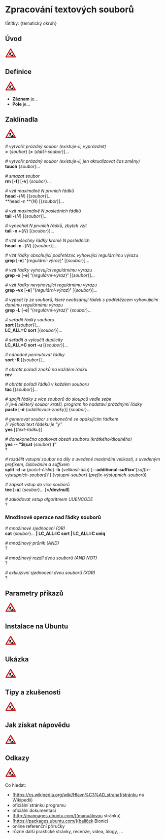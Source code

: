<!--

Linux Kniha kouzel, kapitola Zpracování textových souborů
Copyright (c) 2019 Singularis <singularis@volny.cz>

Toto dílo je dílem svobodné kultury; můžete ho šířit a modifikovat pod
podmínkami licence Creative Commons Attribution-ShareAlike 4.0 International
vydané neziskovou organizací Creative Commons. Text licence je přiložený
k tomuto projektu nebo ho můžete najít na webové adrese:

https://creativecommons.org/licenses/by-sa/4.0/

-->

# Zpracování textových souborů

!Štítky: {tematický okruh}

## Úvod
![ve výstavbě](../obrazky/ve-vystavbe.png)

## Definice
![ve výstavbě](../obrazky/ve-vystavbe.png)

* **Záznam** je...
* **Pole** je...

## Zaklínadla
![ve výstavbě](../obrazky/ve-vystavbe.png)

*# vytvořit prázdný soubor (existuje-li, vyprázdnit)*<br>
**&gt;** {*soubor*} [**&gt;** {*další-soubor*}]...

*# vytvořit prázdný soubor (existuje-li, jen aktualizovat čas změny)*<br>
**touch** {*soubor*}...

*# smazat soubor*<br>
**rm** [**-f**] [**-v**] {*soubor*}...

*# vzít maximálně N prvních řádků*<br>
**head -**{*N*} [{*soubor*}]...<br>
**head -n **{*N*} [{*soubor*}]...

*# vzít maximálně N posledních řádků*<br>
**tail -**{*N*} [{*soubor*}]...

*# vynechat N prvních řádků, zbytek vzít*<br>
**tail -n +**{*N*} [{*soubor*}]...

*# vzít všechny řádky kromě N posledních*<br>
**head -n -**{*N*} [{*soubor*}]...

*# vzít řádky obsahující podřetězec vyhovující regulárnímu výrazu*<br>
**grep** [**-e**]  **'**{*regulární-výraz*}**'** [{*soubor*}]...

*# vzít řádky vyhovující regulárnímu výrazu*<br>
**grep -x** [**-e**]  **'**{*regulární-výraz*}**'** [{*soubor*}]...

*# vzít řádky nevyhovující regulárnímu výrazu*<br>
**grep -vx** [**-e**]  **'**{*regulární-výraz*}**'** [{*soubor*}]...

*# vypsat ty ze souborů, které neobsahují řádek s podřetězcem vyhovujícím danému regulárnímu výrazu*<br>
**grep -L** [**-e**]  **'**{*regulární-výraz*}**'** {*soubor*}...

*# seřadit řádky souboru*<br>
**sort** [{*soubor*}]...<br>
**LC\_ALL=C sort** [{*soubor*}]...

*# seřadit a vyloučit duplicity*<br>
**LC\_ALL=C sort -u** [{*soubor*}]...

<!--
-r : opačné pořadí
-->

*# náhodně permutovat řádky*<br>
**sort -R** [{*soubor*}]...

*# obrátit pořadí znaků na každém řádku*<br>
**rev**

*# obrátit pořadí řádků v každém souboru*<br>
**tac** [{*soubor*}]...


*# spojit řádky z více souborů do sloupců vedle sebe*<br>
*// je-li některý soubor kratší, program ho nadstaví prázdnými řádky*<br>
**paste** [**-d** {*oddělovací-znaky*}] {*soubor*}...

*# generovat soubor s nekonečně se opakujícím řádkem*<br>
*// výchozí text řádeku je "y"*<br>
**yes** [{*text-řádku*}]

*# donekonečna opakovat obsah souboru (krátkého/dlouhého)*<br>
**yes \-\- "$(cat** {*soubor*} **)"**<br>
?

*# rozdělit vstupní soubor na díly o uvedené maximální velikosti, s uvedeným prefixem, číslováním a suffixem*<br>
**split -d -a** {*počet-číslic*} **-b** {*velikost-dílu*} [**\-\-additional-suffix='**{*suffix-výstupních-souborů*}**'**] {*vstupní-soubor*} {*prefix-výstupních-souborů*}

*# zapsat vstup do více souborů*<br>
**tee** [**-a**] {*soubor*}... [**&gt;/dev/null**]

*# zakódovat vstup algoritmem UUENCODE*<br>
?


### Množinové operace nad řádky souborů

*# množinové sjednocení (OR)*<br>
**cat** {*soubor*}... **\| LC\_ALL=C sort \| LC\_ALL=C uniq**

*# množinový průnik (AND)*<br>
?

*# množinový rozdíl dvou souborů (AND NOT)*<br>
?

*# exkluzivní sjednocení dvou souborů (XOR)*<br>
?

## Parametry příkazů
![ve výstavbě](../obrazky/ve-vystavbe.png)

## Instalace na Ubuntu
<!--
- Jako zaklínadlo bez titulku uveďte příkazy (popř. i akce) nutné k instalaci a zprovoznění všech nástrojů požadovaných kterýmkoliv zaklínadlem uvedeným v kapitole. Po provedení těchto činností musí být nástroje plně zkonfigurované a připravené k práci.
- Ve výčtu balíků k instalaci vycházejte z minimální instalace Ubuntu.
-->
![ve výstavbě](../obrazky/ve-vystavbe.png)

## Ukázka
<!--
- Tuto sekci ponechávat jen v kapitolách, kde dává smysl.
- Zdrojový kód, konfigurační soubor nebo interakce s programem, a to v úplnosti − ukázka musí být natolik úplná, aby ji v této podobě šlo spustit, ale současně natolik stručná, aby se vešla na jednu stranu A5.
- Snažte se v ukázce ilustrovat co nejvíc zaklínadel z této kapitoly.
-->
![ve výstavbě](../obrazky/ve-vystavbe.png)

## Tipy a zkušenosti
<!--
- Do odrážek uveďte konkrétní zkušenosti, které jste při práci s nástrojem získali; zejména případy, kdy vás chování programu překvapilo nebo očekáváte, že by mohlo překvapit začátečníky.
- Popište typické chyby nových uživatelů a jak se jim vyhnout.
- Buďte co nejstručnější; neodbíhejte k popisování čehokoliv vedlejšího, co je dost možné, že už čtenář zná.
-->
![ve výstavbě](../obrazky/ve-vystavbe.png)

## Jak získat nápovědu
<!--
- Uveďte, které informační zdroje jsou pro začátečníka nejlepší k získání rychlé a obsáhlé nápovědy. Typicky jsou to manuálové stránky, vestavěná nápověda programu nebo webové zdroje (ale neuvádějte konkrétní odkazy, ty patří do sekce „Odkazy“).
-->
![ve výstavbě](../obrazky/ve-vystavbe.png)

## Odkazy
![ve výstavbě](../obrazky/ve-vystavbe.png)

Co hledat:

* [https://cs.wikipedia.org/wiki/Hlavn%C3%AD_strana](stránku na Wikipedii)
* oficiální stránku programu
* oficiální dokumentaci
* [http://manpages.ubuntu.com/](manuálovou stránku)
* [https://packages.ubuntu.com/](balíček Bionic)
* online referenční příručky
* různé další praktické stránky, recenze, videa, blogy, ...
